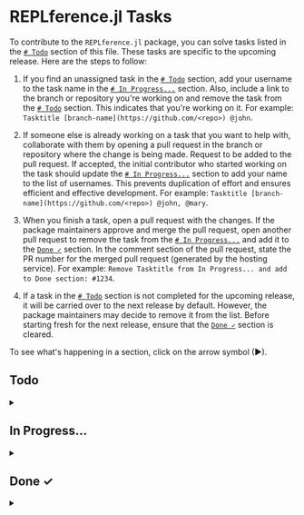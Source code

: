 # REPLference.jl Tasks

To contribute to the `REPLference.jl` package, you can solve tasks listed in the
[`# Todo`](https://github.com/udohjeremiah/REPLference.jl/blob/master/TODO.md#todo)
section of this file. These tasks are specific to the upcoming release. Here are the steps
to follow:

1. If you find an unassigned task in the
   [`# Todo`](https://github.com/udohjeremiah/REPLference.jl/blob/master/TODO.md#todo)
   section, add your username to the task name in the
   [`# In Progress...`](https://github.com/udohjeremiah/REPLference.jl/blob/master/TODO.md#in-progress)
   section. Also, include a link to the branch or repository you're working on and remove
   the task from the [`# Todo`](https://github.com/udohjeremiah/REPLference.jl/blob/master/TODO.md#todo)
   section. This indicates that you're working on it. For example:
   `Tasktitle [branch-name](https://github.com/<repo>) @john`.

2. If someone else is already working on a task that you want to help with, collaborate with
   them by opening a pull request in the branch or repository where the change is being
   made. Request to be added to the pull request. If accepted, the initial contributor who
   started working on the task should update the
   [`# In Progress...`](https://github.com/udohjeremiah/REPLference.jl/blob/master/TODO.md#in-progress)
   section to add your name to the list of usernames. This prevents duplication of effort
   and ensures efficient and effective development. For example:
   `Tasktitle [branch-name](https://github.com/<repo>) @john, @mary`.

3. When you finish a task, open a pull request with the changes. If the package maintainers
   approve and merge the pull request, open another pull request to remove the task from the
   [`# In Progress...`](https://github.com/udohjeremiah/REPLference.jl/blob/master/TODO.md#in-progress)
   and add it to the [`Done ✓`](https://github.com/udohjeremiah/REPLference.jl/blob/master/TODO.md#done-)
   section. In the comment section of the pull request, state the PR number for the merged
   pull request (generated by the hosting service). For example:
   `Remove Tasktitle from In Progress... and add to Done section: #1234`.

4. If a task in the [`# Todo`](https://github.com/udohjeremiah/REPLference.jl/blob/master/TODO.md#todo)
   section is not completed for the upcoming release, it will be carried over to the next
   release by default. However, the package maintainers may decide to remove it from the
   list. Before starting fresh for the next release, ensure that the
   [`Done ✓`](https://github.com/udohjeremiah/REPLference.jl/blob/master/TODO.md#done-)
   section is cleared.

To see what's happening in a section, click on the arrow symbol (▶).

## Todo

<details><summary></summary>

- [ ] Create the `README.md` file:
    - [ ] Add necessary information about the package in the `README.md` file.
    - [ ] Add badges to the `README.md` file.

- [ ] Create the `./github/workflows` file.
- [ ] Create the `.gitignore` file.

- [ ] Create the `src` directory:
    - [ ] Create a `_1_keyword.jl` file that contains a manual about keywords in Julia.
    - [ ] Create a `_2_variable.jl` file that contains a manual about variables in Julia and
          the methods that can be called on them.
    - [ ] Create a `_3_operator.jl` file that contains a manual about operators in Julia and
          the methods that can be called on them.
    - [ ] Create a `_4_integer.jl` file that contains a manual about integers in Julia and
          the methods that can be called on them.
    - [ ] Create a `_5_float.jl` file that contains a manual about floating-point in Julia
          and the methods that can be called on them.
    - [ ] Create a `_6_complex.jl` file that contains a manual about complex numbers in
          Julia and the methods that can be called on them.
    - [ ] Create a `_7_rational.jl` file that contains a manual about rational numbers in
          Julia and the methods that can be called on them.
    - [ ] Create a `_8_irrational.jl` file that contains a manual about irrational numbers
          in Julia and the methods that can be called on them.
    - [ ] Create a `_9_character.jl` file that contains a manual about characters in Julia
          and the methods that can be called on them.
    - [ ] Create a `_10_string.jl` file that contains a manual about strings in Julia and
          the methods that can be called on them.
    - [ ] Create a `_11_range.jl` file that contains a manual about ranges in Julia and the
          methods that can be called on them.
    - [ ] Create a `_12_array.jl` file that contains a manual about arrays in Julia and the
          methods that can be called on them.
    - [ ] Create a `_13_tuple.jl` file that contains a manual about tuples in Julia and the
          methods that can be called on them.
    - [ ] Create a `_14_dict.jl` file that contains a manual about dictionaries in Julia and
          the methods that can be called on them.
    - [ ] Create a `_15_set.jl` file that contains a manual about sets in Julia and the
          methods that can be called on them.
    - [ ] Create a `_16_type.jl` file that contains a manual about types in Julia and the
          methods that can be called on them.
    - [ ] Create a `_17_function.jl` file that contains a manual about functions in Julia
          and the methods that can be called on them.
    - [ ] Create a `_18_file.jl` file that contains a manual about files in Julia and the
          methods that can be called on them.
    - [ ] Create a `_19_module.jl` file that contains a manual about modules in Julia and
          the methods that can be called on them.
    - [ ] Create a `_20_regex.jl` file that contains a manual about regexes in Julia and the
          methods that can be called on them.
    - [ ] Create a `_21_date.jl` file that contains a manual about dates and time in Julia
          and the methods that can be called on them.
    - [ ] Create a `_22_radom.jl` file that contains a manual about randomness in Julia and
          the methods that can be called on the topic.
    - [ ] Create a `_23_metaprogramming.jl` file that contains a manual about
          metaprogramming in Julia and the methods that can be called on the topic.
    - [ ] Create a `_24_error.jl` file that contains a manual about error handling in Julia
          and the methods that can be called on the topic.
    - [ ] Create a `_25_pointer.jl` file that contains a manual about pointers in Julia and
          the methods that can be called on them.
    - [ ] Create a `_26_system.jl` file that contains a manual about systems in Julia and
          the methods that can be called on the topic.
    - [ ] Create a `_27_thread.jl` file that contains a manual about threads in Julia and
          the methods that can be called on the topic.
    - [ ] Add `AbstractTrees.jl` as a dependency to the package and create an internal
          function to display the subtypes and supertypes of a name in tree-format.
    
    - [ ] Create the `REPLference.jl` file:
        - [ ] Add the `man` method for retrieving the manual of a name or topic.
        - [ ] Add the `fun` method for retrieving the functions that can be called on a
              name or topic.
        - [ ] Add the `tree` method for displaying the subtypes and supertypes of a name.

- [ ] Create the `test` directory:
    - [ ] Provide test for the names in `_1_keyword.jl`.
    - [ ] Provide test for the names in `_2_variable.jl`.
    - [ ] Provide test for the names in `_3_operator.jl`.
    - [ ] Provide test for the names in `_4_integer.jl`.
    - [ ] Provide test for the names in `_5_float.jl`.
    - [ ] Provide test for the names in `_6_complex.jl`.
    - [ ] Provide test for the names in `_7_rational.jl`.
    - [ ] Provide test for the names in `_8_irrational.jl`.
    - [ ] Provide test for the names in `_9_character.jl`.
    - [ ] Provide test for the names in `_10_string.jl`.
    - [ ] Provide test for the names in `_11_range.jl`.
    - [ ] Provide test for the names in `_12_array.jl`.
    - [ ] Provide test for the names in `_13_tuple.jl`.
    - [ ] Provide test for the names in `_14_dict.jl`.
    - [ ] Provide test for the names in `_15_set.jl`.
    - [ ] Provide test for the names in `_16_type.jl`.
    - [ ] Provide test for the names in `_17_function.jl`.
    - [ ] Provide test for the names in `_18_file.jl`.
    - [ ] Provide test for the names in `_19_module.jl`.
    - [ ] Provide test for the names in `_20_regex.jl`.
    - [ ] Provide test for the names in `_21_date.jl`.
    - [ ] Provide test for the names in `_22_random.jl`.
    - [ ] Provide test for the names in `_23_metaprogramming.jl`.
    - [ ] Provide test for the names in `_24_error.jl`.
    - [ ] Provide test for the names in `_25_pointer.jl`.
    - [ ] Provide test for the names in `_26_system.jl`.
    - [ ] Provide test for the names in `_27_thread.jl`.
    - [ ] Provide test for the names in `REPLference.jl`.

- [ ] Register the package and/or release this version.
</details>

## In Progress...

<details><summary></summary>

- [ ] Create the `Project.toml` file: [`project.toml-file`](https://github.com/udohjeremiah/REPLference.jl/tree/project.toml-file)
      [@udohjeremiah](https://github.com/udohjeremiah)
</details>

## Done ✓

<details><summary></summary>

- [x] Create the `LICENCE.md` file: [`#6`](https://github.com/udohjeremiah/REPLference.jl/pull/6)
      [@udohjeremiah](https://github.com/udohjeremiah)
- [x] Create the `CITATION.bib` file: [`#9`](https://github.com/udohjeremiah/REPLference.jl/pull/9)
      [@udohjeremiah](https://github.com/udohjeremiah)
- [x] Create the `utility_script.jl` file: [`#13`](https://github.com/udohjeremiah/REPLference.jl/pull/13)
      [@udohjeremiah](https://github.com/udohjeremiah)
- [x] Provide test for the names in `utility_script.jl`: [`#16`](https://github.com/udohjeremiah/REPLference.jl/pull/16)
      [@udohjeremiah](https://github.com/udohjeremiah)
- [x] Generate the `all_names.txt` file: [`19`](https://github.com/udohjeremiah/REPLference.jl/pull/19)
      [@udohjeremiah](https://github.com/udohjeremiah)
</details>
